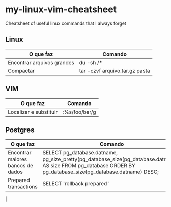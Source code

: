 # my-linux-vim-cheatsheet
Cheatsheet of useful linux commands that I always forget

## Linux

|O que faz   | Comando  |  
|---|---|
|Encontrar arquivos grandes| du -sh /* |  
|Compactar   | tar -czvf arquivo.tar.gz pasta  |   


## VIM

|O que faz| Comando|
|---|---|
|Localizar e substituir| :%s/foo/bar/g|

## Postgres

|O que faz| Comando|
|---|---|
|Encontrar maiores bancos de dados | SELECT pg_database.datname, pg_size_pretty(pg_database_size(pg_database.datname)) AS size FROM pg_database ORDER BY pg_database_size(pg_database.datname) DESC; |
|Prepared transactions | SELECT 'rollback prepared ' || gid || ';' FROM pg_prepared_xacts WHERE CURRENT_TIMESTAMP - prepared > '1 min';|
|
